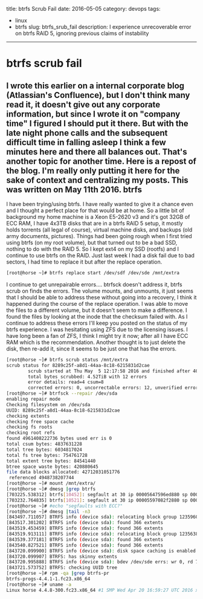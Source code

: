 title: btrfs Scrub Fail
date: 2016-05-05
category: devops
tags:
- linux
- btrfs
slug: btrfs_srub_fail
description: I experience unrecoverable error on btrfs RAID 5, ignoring previous claims of instability

---

btrfs scrub fail
================
I wrote this earlier on a internal corporate blog (Atlassian's Confluence), but I don't think many read it, it doesn't give out any corporate information, but since I wrote it on "company time" I figured I should put it there. But with the late night phone calls and the subsequent difficult time in falling asleep I think a few minutes here and there all balances out. That's another topic for another time. Here is a repost of the blog. I'm really only putting it here for the sake of context and centralizing my posts. This was written on May 11th 2016.
btrfs
-----
I have been trying/using btrfs. I have really wanted to give it a chance even and I thought a perfect place for that would be at home. So a little bit of background my home machine is a Xeon E5-2620 v3 and it's got 32GB of ECC RAM, I have 4x3TB disks that are in a btrfs RAID 5 setup, it mostly holds torrents (all legal of course), virtual machine disks, and backups (old army documents, pictures). Things had been going rough when I first tried using btrfs (on my root volume), but that turned out to be a bad SSD, nothing to do with the RAID 5. So I kept ext4 on my SSD (rootfs) and I continue to use btrfs on the RAID. Just last week I had a disk fail due to bad sectors, I had time to replace it but after the replace operation.
```bash
[root@horse ~]# btrfs replace start /dev/sdf /dev/sde /mnt/extra
```
I continue to get unrepairable errors.... btrfsck doesn't address it, btrfs scrub on finds the errors. The volume mounts, and unmounts, it just seems that I should be able to address these without going into a recovery, I think it happened during the course of the replace operation. I was able to move the files to a different volume, but it doesn't seem to make a difference. I found the files by looking at the inode that the checksum failed with. As I continue to address these errors I'll keep you posted on the status of my btrfs experience. I was hesitating using ZFS due to the licensing issues. I have long been a fan of ZFS, I think I might try it now; after all I have ECC RAM which is the recommendation. Another thought is to just delete the disk, then re-add it, since it seems to be just one that has the errors.

```bash
[root@horse ~]# btrfs scrub status /mnt/extra
scrub status for 8289c25f-a8d1-44aa-8c18-6215831d2cae
        scrub started at Thu May  5 12:17:58 2016 and finished after 40:13:09
        total bytes scrubbed: 4.52TiB with 12 errors
        error details: read=4 csum=8
        corrected errors: 0, uncorrectable errors: 12, unverified errors: 0
[root@horse ~]# btrfsck --repair /dev/sda
enabling repair mode
Checking filesystem on /dev/sda
UUID: 8289c25f-a8d1-44aa-8c18-6215831d2cae
checking extents
checking free space cache
checking fs roots
checking root refs
found 4961408222736 bytes used err is 0
total csum bytes: 4837631228
total tree bytes: 6034817024
total fs tree bytes: 754761728
total extent tree bytes: 84541440
btree space waste bytes: 420880645
file data blocks allocated: 42712031051776
 referenced 4948738207744
[root@horse ~]# mount /mnt/extra/
[root@horse ~]# dmesg |grep btrfs
[703225.538312] btrfs[10452]: segfault at 30 ip 00005647596ed880 sp 00007fff57c1bb40 error 4 in btrfs[564759698000+92000]
[703232.764835] btrfs[10521]: segfault at 30 ip 00005597082f2880 sp 00007fff2371b050 error 4 in btrfs[55970829d000+92000]
[root@horse ~]# #echo "segfaults with ECC?"
[root@horse ~]# dmesg |tail -n3
[843497.711057] BTRFS info (device sda): relocating block group 12359603060736 flags 129
[843517.301202] BTRFS info (device sda): found 366 extents
[843519.453459] BTRFS info (device sda): found 366 extents
[843519.913111] BTRFS info (device sda): relocating block group 12356381835264 flags 129
[843539.377181] BTRFS info (device sda): found 366 extents
[843540.827521] BTRFS info (device sda): found 366 extents
[843720.099900] BTRFS info (device sda): disk space caching is enabled
[843720.099907] BTRFS: has skinny extents
[843720.995888] BTRFS info (device sda): bdev /dev/sde errs: wr 0, rd 76, flush 0, corrupt 8, gen 0
[843721.573752] BTRFS: checking UUID tree
[root@horse ~]# rpm -qa |grep btrfs-pr
btrfs-progs-4.4.1-1.fc23.x86_64
[root@horse ~]# uname -a
Linux horse 4.4.8-300.fc23.x86_64 #1 SMP Wed Apr 20 16:59:27 UTC 2016 x86_64 x86_64 x86_64 GNU/Linux
```
